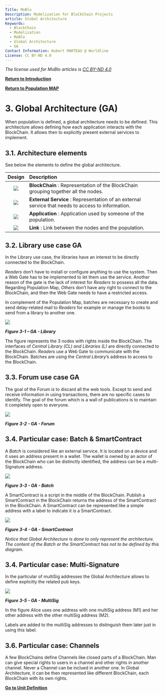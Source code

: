 ```yaml
---
Title: MoBlo
Description: Modelization for BloCkChain Projects
article: Global Architecture
Keywords:
  - BlockChain
  - Modelization
  - MoBlo
  - Global Architecture
  - GA
Contact Information: Hubert MARTEAU @ Worldline
License: CC BY-ND 4.0
---
```


_The license used for MoBlo articles is_ [_CC BY-ND 4.0_](https://creativecommons.org/licenses/by-nd/4.0)

[**Return to Introduction**](/README.md)

[**Return to Population MAP**](/02-pm.md)

# 3.    Global Architecture \(GA\)

When population is defined, a global architecture needs to be defined. This architecture allows defining how each application interacts with the BlockChain. It allows then to explicitly present external services to implement.

## 3.1.    Architecture elements

See below the elements to define the global architecture.

| Design | Description |
| :---: | :--- |
| ![](/Img/GA-BC.png) | **BlockChain** : Representation of the BlockChain grouping together all the nodes. |
| ![](/Img/GA-ExtServ.png) | **External Service** : Representation of an external service that needs to access to information. |
| ![](/Img/GA-Application.png) | **Application** : Application used by someone of the population. |
| ![](/Img/GA-Link.png) | **Link** : Link between the nodes and the population. |

## 3.2.    Library use case GA

In the Library use case, the libraries have an interest to be directly connected to the BlockChain.

_Readers_ don’t have to install or configure anything to use the system. Then a Web Gate has to be implemented to let them use the service. Another reason of the gate is the lack of interest for _Readers_ to possess all the data. Regarding Population Map, _Others_ don’t have any right to connect to the BlockChain, and then the Web Gate needs to have a restricted access.

In complement of the Population Map, batches are necessary to create and send delay-related mail to _Readers_ for example or manage the books to send from a library to another one.

![](/Img/GA-Library.png)

_**Figure 3-1 – GA - Library**_

The figure represents the 3 nodes with rights inside the BlockChain. The interfaces of _Central Library \(CL\) and Libraries \(L\)_ are directly connected to the BlockChain. _Readers_ use a Web Gate to communicate with the BlockChain. Batches are using the _Central Library_’s address to access to the BlockChain.

## 3.3.    Forum use case GA

The goal of the Forum is to discard all the web tools. Except to send and receive information in using transactions, there are no specific cases to identify. The goal of the forum which is a wall of publications is to maintain it completely open to everyone.

![](/Img/GA-Forum.png)

_**Figure 3-2 - GA - Forum**_

## 3.4.    Particular case: Batch & SmartContract

A _Batch_ is considered like an external service. It is located on a device and it uses an address present in a wallet. The wallet is owned by an actor of the BlockChain who can be distinctly identified, the address can be a multi-Signature address.

![](/Img/GA-Batch.png)

_**Figure 3-3 - GA - Batch**_

A SmartContract is a script in the middle of the BlockChain. Publish a SmartContract in the BlockChain returns the address of the SmartContract in the BlockChain. A SmartContract can be represented like a simple address with a label to indicate it is a SmartContract.

![](/Img/GA-SC.png)

_**Figure 3-4 - GA - SmartContract**_

_Notice that Global Architecture is done to only represent the architecture. The content of the Batch or the SmartContract has not to be defined by this diagram._

## 3.4.    Particular case: Multi-Signature

In the particular of multiSig addresses the Global Architecture allows to define explicitly the related pub keys.

![](/Img/GA-MultiSig.png)

_**Figure 3-5 - GA - MultiSig**_

In the figure Alice uses one address with one multiSig address \(M1\) and her other address with the other multiSig address \(M2\).

Labels are added to the multiSig addresses to distinguish them later just in using this label.

## 3.6.    Particular case: Channels

A few BlockChains define Channels like closed parts of a BlockChain. Man can give special rights to users in a channel and other rights in another channel. Never a Channel can be inclued in another one. In Global Architecture, it can be then represented like different BlockChain, each BlockChain with its own rights.

[**Go to Unit Definition**](/04-ud.md)

